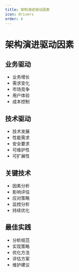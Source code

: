 ```yaml
---
title: 架构演进驱动因素
icon: drivers
order: 4
---
```


# 架构演进驱动因素

## 业务驱动
- 业务增长
- 需求变化
- 市场竞争
- 用户体验
- 成本控制

## 技术驱动
- 技术发展
- 性能需求
- 安全要求
- 可维护性
- 可扩展性

## 关键技术
- 因素分析
- 影响评估
- 应对策略
- 监控分析
- 持续优化

## 最佳实践
- 分析规范
- 实现策略
- 优化方法
- 评估方案
- 维护建议
